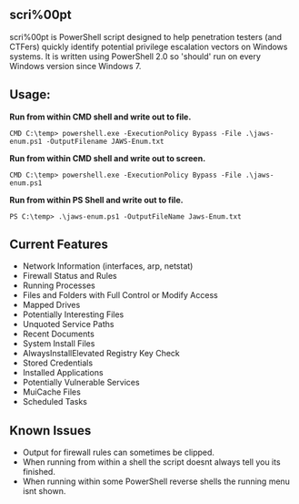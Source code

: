 ## scri%00pt

scri%00pt is PowerShell script designed to help penetration testers (and CTFers) quickly identify potential privilege escalation vectors on Windows systems. It is written using PowerShell 2.0 so 'should' run on every Windows version since Windows 7.

## Usage:


**Run from within CMD shell and write out to file.**
```
CMD C:\temp> powershell.exe -ExecutionPolicy Bypass -File .\jaws-enum.ps1 -OutputFilename JAWS-Enum.txt
```
**Run from within CMD shell and write out to screen.**
```
CMD C:\temp> powershell.exe -ExecutionPolicy Bypass -File .\jaws-enum.ps1
```
**Run from within PS Shell and write out to file.**
```
PS C:\temp> .\jaws-enum.ps1 -OutputFileName Jaws-Enum.txt
```

## Current Features
  - Network Information (interfaces, arp, netstat)
  - Firewall Status and Rules
  - Running Processes
  - Files and Folders with Full Control or Modify Access
  - Mapped Drives
  - Potentially Interesting Files
  - Unquoted Service Paths
  - Recent Documents
  - System Install Files 
  - AlwaysInstallElevated Registry Key Check
  - Stored Credentials
  - Installed Applications
  - Potentially Vulnerable Services
  - MuiCache Files
  - Scheduled Tasks

## Known Issues

- Output for firewall rules can sometimes be clipped.
- When running from within a shell the script doesnt always tell you its finished.
- When running within some PowerShell reverse shells the running menu isnt shown. 
